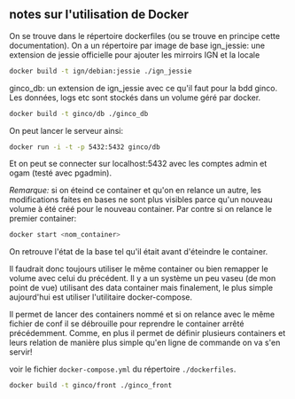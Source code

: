 notes sur l'utilisation de Docker
---------------------------------

On se trouve dans le répertoire dockerfiles (ou se trouve en principe cette documentation).
On a un répertoire par image de base
ign_jessie: une extension de jessie officielle pour ajouter les mirroirs IGN et la locale
```bash
docker build -t ign/debian:jessie ./ign_jessie
```

ginco_db: un extension de ign_jessie avec ce qu'il faut pour la bdd ginco.
Les données, logs etc sont stockés dans un volume géré par docker.
```bash
docker build -t ginco/db ./ginco_db
```

On peut lancer le serveur ainsi:
```bash
docker run -i -t -p 5432:5432 ginco/db
```

Et on peut se connecter sur localhost:5432 avec les comptes admin et ogam (testé avec pgadmin).

*Remarque:* si on éteind ce container et qu'on en relance un autre, les 
modifications faites en bases ne sont plus visibles parce qu'un nouveau volume à été créé pour
le nouveau container.
Par contre si on relance le premier container:
```bash
docker start <nom_container>
```
On retrouve l'état de la base tel qu'il était avant d'éteindre le container.

Il faudrait donc toujours utiliser le même container ou bien remapper le volume avec celui du précédent.
Il y a un système un peu vaseu (de mon point de vue) utilisant des data container mais finalement,
le plus simple aujourd'hui est utiliser l'utilitaire docker-compose.

Il permet de lancer des containers nommé et si on relance avec le même fichier de conf il se 
débrouille pour reprendre le container arrêté précédemment. Comme, en plus il 
permet de définir plusieurs containers et leurs relation de manière plus simple 
qu'en ligne de commande on va s'en servir!

voir le fichier `docker-compose.yml` du répertoire `./dockerfiles`.

```bash
docker build -t ginco/front ./ginco_front
```
